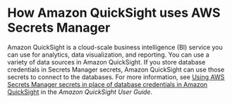 # How Amazon QuickSight uses AWS Secrets Manager<a name="integrating_how-services-use-secrets_QS"></a>

Amazon QuickSight is a cloud\-scale business intelligence \(BI\) service you can use for analytics, data visualization, and reporting\. You can use a variety of data sources in Amazon QuickSight\. If you store database credentials in Secrets Manager secrets, Amazon QuickSight can use those secrets to connect to the databases\. For more information, see [Using AWS Secrets Manager secrets in place of database credentials in Amazon QuickSight](https://docs.aws.amazon.com/quicksight/latest/user/secrets-manager-integration.html) in the *Amazon QuickSight User Guide*\.